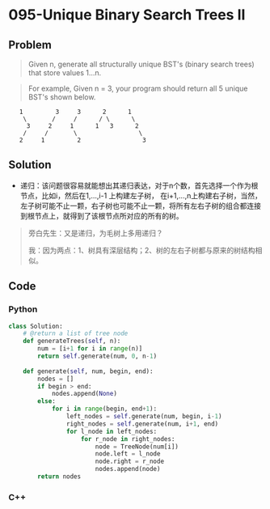 # 095-Unique Binary Search Trees II

## Problem

> Given n, generate all structurally unique BST's (binary search trees) that store values 1...n.

> For example,
Given n = 3, your program should return all 5 unique BST's shown below.
>
```
   1         3     3      2      1
    \       /     /      / \      \
     3     2     1      1   3      2
    /     /       \                 \
   2     1         2                 3
```

## Solution

- 递归：该问题很容易就能想出其递归表达，对于n个数，首先选择一个作为根节点，比如i，然后在1,...,i-1 上构建左子树， 在i+1,...,n上构建右子树，当然，左子树可能不止一颗，右子树也可能不止一颗，将所有左右子树的组合都连接到根节点上，就得到了该根节点所对应的所有的树。

> 旁白先生：又是递归，为毛树上多用递归？
> 
> 我：因为两点：1、树具有深层结构；2、树的左右子树都与原来的树结构相似。


## Code

### Python

```python
class Solution:
    # @return a list of tree node
    def generateTrees(self, n):
        num = [i+1 for i in range(n)]
        return self.generate(num, 0, n-1)
        
    def generate(self, num, begin, end):
        nodes = []
        if begin > end:
            nodes.append(None)
        else:
            for i in range(begin, end+1):
                left_nodes = self.generate(num, begin, i-1)
                right_nodes = self.generate(num, i+1, end)
                for l_node in left_nodes:
                    for r_node in right_nodes:
                        node = TreeNode(num[i])
                        node.left = l_node
                        node.right = r_node
                        nodes.append(node)
        return nodes
```

### C++

```cpp

```